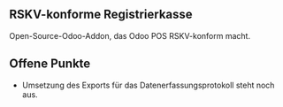 ## RSKV-konforme Registrierkasse
Open-Source-Odoo-Addon, das Odoo POS RSKV-konform macht.

## Offene Punkte
* Umsetzung des Exports für das Datenerfassungsprotokoll steht noch aus.
